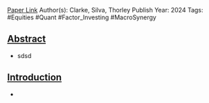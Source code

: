 
[Paper Link](https://papers.ssrn.com/sol3/papers.cfm?abstract_id=4709397)
Author(s): Clarke, Silva, Thorley
Publish Year: 2024
Tags: #Equities #Quant #Factor_Investing #MacroSynergy 

## <u>Abstract</u>
- sdsd

## <u>Introduction</u>
- 